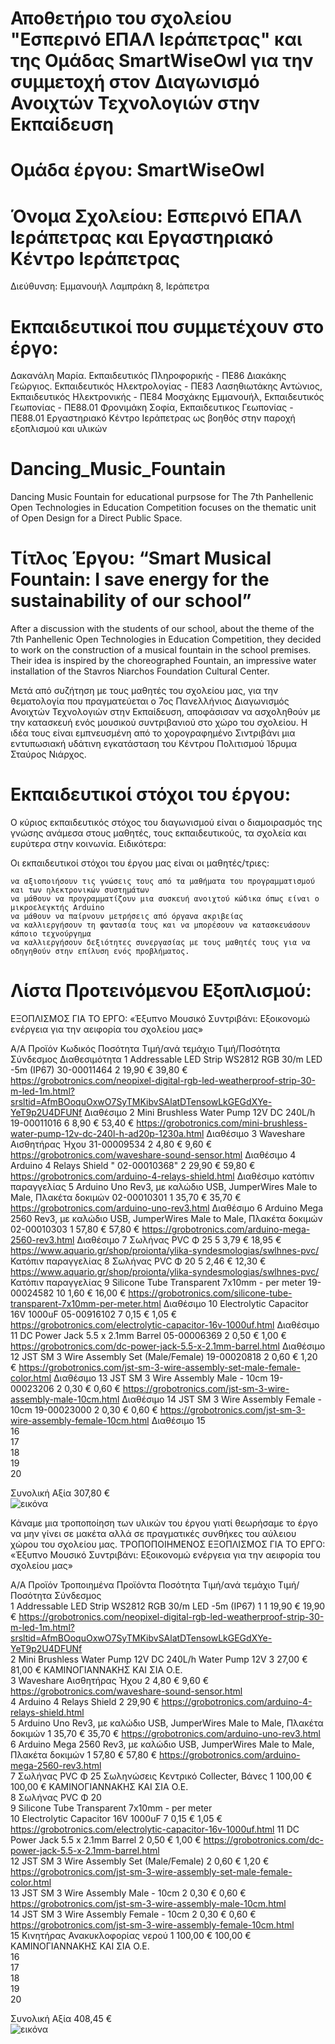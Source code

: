 # Αποθετήριο του σχολείου "Εσπερινό ΕΠΑΛ Ιεράπετρας" και της Ομάδας SmartWiseOwl για την συμμετοχή στον Διαγωνισμό Ανοιχτών Τεχνολογιών στην Εκπαίδευση
# Ομάδα έργου: SmartWiseOwl
# Όνομα Σχολείου: Εσπερινό ΕΠΑΛ Ιεράπετρας και Εργαστηριακό Κέντρο Ιεράπετρας
Διεύθυνση: Εμμανουήλ Λαμπράκη 8, Ιεράπετρα
# Εκπαιδευτικοί που συμμετέχουν στο έργο:
Δακανάλη Μαρία. Εκπαιδευτικός Πληροφορικής - ΠΕ86
Διακάκης Γεώργιος. Εκπαιδευτικός Ηλεκτρολογίας - ΠΕ83
Λασηθιωτάκης Αντώνιος, Εκπαιδευτικός Ηλεκτρονικής - ΠΕ84
Μοσχάκης Εμμανουήλ, Εκπαιδευτικός Γεωπονίας - ΠΕ88.01
Φρονιμάκη Σοφία, Εκπαιδευτικος Γεωπονίας - ΠΕ88.01
Εργαστηριακό Κέντρο Ιεράπετρας ως βοηθός στην παροχή εξοπλισμού και υλικών
# Dancing_Music_Fountain
Dancing Music Fountain for educational purpsose for The 7th Panhellenic Open Technologies in Education Competition focuses on the thematic unit of Open Design for a Direct Public Space.
# Τίτλος Έργου: “Smart Musical Fountain: I save energy for the sustainability of our school”
After a discussion with the students of our school, about the theme of the 7th Panhellenic Open Technologies in Education Competition, they decided to work on the construction of a musical fountain in the school premises.
Their idea is inspired by the choreographed Fountain, an impressive water installation of the Stavros Niarchos Foundation Cultural Center.

Μετά από συζήτηση με τους μαθητές του σχολείου μας, για την θεματολογία που πραγματεύεται ο 7ος Πανελλήνιος Διαγωνισμός Ανοιχτών Τεχνολογιών στην Εκπαίδευση, αποφάσισαν να ασχοληθούν με την κατασκευή ενός μουσικού συντριβανιού στο χώρο του σχολείου. 
Η ιδέα τους είναι εμπνευσμένη από το χορογραφημένο Σιντριβάνι μια εντυπωσιακή υδάτινη εγκατάσταση του Κέντρου Πολιτισμού Ίδρυμα Σταύρος Νιάρχος. 

# Εκπαιδευτικοί στόχοι του έργου:
Ο κύριος εκπαιδευτικός στόχος του διαγωνισμού είναι ο διαμοιρασμός της γνώσης ανάμεσα στους μαθητές, τους εκπαιδευτικούς, τα σχολεία και ευρύτερα στην κοινωνία. Ειδικότερα:

Οι εκπαιδευτικοί στόχοι του έργου μας είναι οι μαθητές/τριες:

    να αξιοποιήσουν τις γνώσεις τους από τα μαθήματα του προγραμματισμού και των ηλεκτρονικών συστημάτων
    να μάθουν να προγραμματίζουν μια συσκευή ανοιχτού κώδικα όπως είναι ο μικροελεγκτής Arduino
    να μάθουν να παίρνουν μετρήσεις από όργανα ακριβείας
    να καλλιεργήσουν τη φαντασία τους και να μπορέσουν να κατασκευάσουν κάποιο τεχνούργημα 
    να καλλιεργήσουν δεξιότητες συνεργασίας με τους μαθητές τους για να οδηγηθούν στην επίλυση ενός προβλήματος.
# Λίστα Προτεινόμενου Εξοπλισμού:
 ΕΞΟΠΛΙΣΜΟΣ ΓΙΑ ΤΟ ΕΡΓΟ: «Έξυπνο Μουσικό Συντριβάνι: Εξοικονομώ ενέργεια για την αειφορία του σχολείου μας»							
							
							
Α/Α	Προϊόν	Κωδικός	Ποσότητα	Τιμή/ανά τεμάχιο	Τιμή/Ποσότητα	Σύνδεσμος	Διαθεσιμότητα
1	Addressable LED Strip WS2812 RGB 30/m LED -5m (IP67)	30-00011464	2	19,90 €	39,80 €	https://grobotronics.com/neopixel-digital-rgb-led-weatherproof-strip-30-m-led-1m.html?srsltid=AfmBOoquOxwO7SyTMKibvSAlatDTensowLkGEGdXYe-YeT9p2U4DFUNf	Διαθέσιμο
2	Mini Brushless Water Pump 12V DC 240L/h	19-00011016	6	8,90 €	53,40 €	https://grobotronics.com/mini-brushless-water-pump-12v-dc-240l-h-ad20p-1230a.html	Διαθέσιμο
3	Waveshare Αισθητήρας Ήχου	31-00009534	2	4,80 €	9,60 €	https://grobotronics.com/waveshare-sound-sensor.html	Διαθέσιμο
4	Arduino 4 Relays Shield	"
02-00010368"	2	29,90 €	59,80 €	https://grobotronics.com/arduino-4-relays-shield.html	Διαθέσιμο κατόπιν παραγγελίας
5	Arduino Uno Rev3, με καλώδιο USB, JumperWires Male to Male, Πλακέτα δοκιμών	02-00010301	1	35,70 €	35,70 €	https://grobotronics.com/arduino-uno-rev3.html	Διαθέσιμο
6	Arduino Mega 2560 Rev3, με καλώδιο USB, JumperWires Male to Male, Πλακέτα δοκιμών	02-00010303	1	57,80 €	57,80 €	https://grobotronics.com/arduino-mega-2560-rev3.html	Διαθέσιμο
7	Σωλήνας PVC Φ 25		5	3,79 €	18,95 €	https://www.aquario.gr/shop/proionta/ylika-syndesmologias/swlhnes-pvc/	Κατόπιν παραγγελίας
8	Σωλήνας PVC Φ 20		5	2,46 €	12,30 €	https://www.aquario.gr/shop/proionta/ylika-syndesmologias/swlhnes-pvc/	Κατόπιν παραγγελίας
9	Silicone Tube Transparent 7x10mm - per meter	19-00024582	10	1,60 €	16,00 €	https://grobotronics.com/silicone-tube-transparent-7x10mm-per-meter.html	Διαθέσιμο
10	Electrolytic Capacitor 16V 1000uF	05-00916102	7	0,15 €	1,05 €	https://grobotronics.com/electrolytic-capacitor-16v-1000uf.html	Διαθέσιμο
11	DC Power Jack 5.5 x 2.1mm Barrel	05-00006369	2	0,50 €	1,00 €	https://grobotronics.com/dc-power-jack-5.5-x-2.1mm-barrel.html	Διαθέσιμο
12	JST SM 3 Wire Assembly Set (Male/Female)	19-00020818	2	0,60 €	1,20 €	https://grobotronics.com/jst-sm-3-wire-assembly-set-male-female-color.html	Διαθέσιμο
13	JST SM 3 Wire Assembly Male - 10cm	19-00023206	2	0,30 €	0,60 €	https://grobotronics.com/jst-sm-3-wire-assembly-male-10cm.html	Διαθέσιμο
14	JST SM 3 Wire Assembly Female - 10cm	19-00023000	2	0,30 €	0,60 €	https://grobotronics.com/jst-sm-3-wire-assembly-female-10cm.html	Διαθέσιμο
15							
16							
17							
18							
19							
20							
							
							
Συνολική Αξία					307,80 €		
![εικόνα](https://github.com/user-attachments/assets/fda1870f-8393-491f-bbbd-8ba8dad292d7)

Κάναμε μια τροποποίηση των υλικών του έργου γιατί θεωρήσαμε το έργο να μην γίνει σε μακέτα αλλά σε πραγματικές συνθήκες του αύλειου χώρου του σχολείου μας.
ΤΡΟΠΟΠΟΙΗΜΕΝΟΣ ΕΞΟΠΛΙΣΜΟΣ ΓΙΑ ΤΟ ΕΡΓΟ: «Έξυπνο Μουσικό Συντριβάνι: Εξοικονομώ ενέργεια για την αειφορία του σχολείου μας»										
										
										
Α/Α	Προϊόν	Τροποιημένα Προϊόντα	Ποσότητα				Τιμή/ανά τεμάχιο	Τιμή/Ποσότητα	Σύνδεσμος	
1	Addressable LED Strip WS2812 RGB 30/m LED -5m (IP67)	1	1				19,90 €	19,90 €	https://grobotronics.com/neopixel-digital-rgb-led-weatherproof-strip-30-m-led-1m.html?srsltid=AfmBOoquOxwO7SyTMKibvSAlatDTensowLkGEGdXYe-YeT9p2U4DFUNf	
2	Mini Brushless Water Pump 12V DC 240L/h	 Water Pump 12V	3				27,00 €	81,00 €	ΚΑΜΙΝΟΓΙΑΝΝΑΚΗΣ ΚΑΙ ΣΙΑ Ο.Ε.	
3	Waveshare Αισθητήρας Ήχου		2				4,80 €	9,60 €	https://grobotronics.com/waveshare-sound-sensor.html	
4	Arduino 4 Relays Shield		2				29,90 €		https://grobotronics.com/arduino-4-relays-shield.html	
5	Arduino Uno Rev3, με καλώδιο USB, JumperWires Male to Male, Πλακέτα δοκιμών		1				35,70 €	35,70 €	https://grobotronics.com/arduino-uno-rev3.html	
6	Arduino Mega 2560 Rev3, με καλώδιο USB, JumperWires Male to Male, Πλακέτα δοκιμών		1				57,80 €	57,80 €	https://grobotronics.com/arduino-mega-2560-rev3.html	
7	Σωλήνας PVC Φ 25	Σωληνώσεις Κεντρικό Collecter, Βάνες	1				100,00 €	100,00 €	ΚΑΜΙΝΟΓΙΑΝΝΑΚΗΣ ΚΑΙ ΣΙΑ Ο.Ε.	
8	Σωλήνας PVC Φ 20									
9	Silicone Tube Transparent 7x10mm - per meter									
10	Electrolytic Capacitor 16V 1000uF		7				0,15 €	1,05 €	https://grobotronics.com/electrolytic-capacitor-16v-1000uf.html	
11	DC Power Jack 5.5 x 2.1mm Barrel		2				0,50 €	1,00 €	https://grobotronics.com/dc-power-jack-5.5-x-2.1mm-barrel.html	
12	JST SM 3 Wire Assembly Set (Male/Female)		2				0,60 €	1,20 €	https://grobotronics.com/jst-sm-3-wire-assembly-set-male-female-color.html	
13	JST SM 3 Wire Assembly Male - 10cm		2				0,30 €	0,60 €	https://grobotronics.com/jst-sm-3-wire-assembly-male-10cm.html	
14	JST SM 3 Wire Assembly Female - 10cm		2				0,30 €	0,60 €	https://grobotronics.com/jst-sm-3-wire-assembly-female-10cm.html	
15		Κινητήρας Ανακυκλοφορίας νερού	1				100,00 €	100,00 €	ΚΑΜΙΝΟΓΙΑΝΝΑΚΗΣ ΚΑΙ ΣΙΑ Ο.Ε.	
16										
17										
18										
19										
20										
										
										
Συνολική Αξία								408,45 €		
![εικόνα](https://github.com/user-attachments/assets/9884b03c-6da7-4b7e-bcce-41ae0989af1c)
